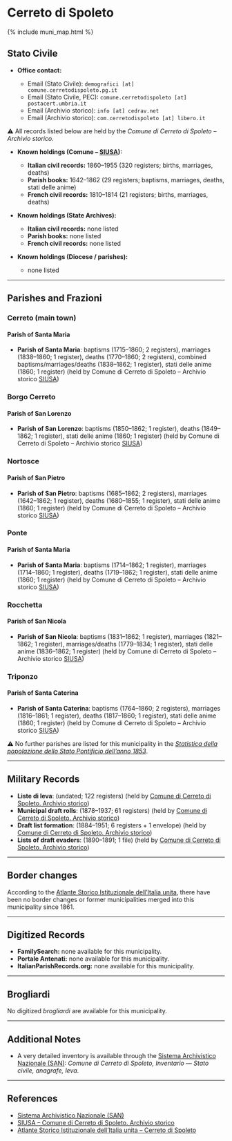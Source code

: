 # Cerreto di Spoleto

{% include muni_map.html %}

## Stato Civile

* **Office contact:**

  * Email (Stato Civile): `demografici [at] comune.cerretodispoleto.pg.it`
  * Email (Stato Civile, PEC): `comune.cerretodispoleto [at] postacert.umbria.it`
  * Email (Archivio storico): `info [at] cedrav.net`
  * Email (Archivio storico): `com.cerretodispoleto [at] libero.it`

⚠️ All records listed below are held by the *Comune di Cerreto di Spoleto – Archivio storico*.

* **Known holdings (Comune – [SIUSA](https://siusa-archivi.cultura.gov.it/cgi-bin/siusa/pagina.pl?TipoPag=comparc&Chiave=330586)):**

  * **Italian civil records:** 1860–1955 (320 registers; births, marriages, deaths)
  * **Parish books:** 1642–1862 (29 registers; baptisms, marriages, deaths, stati delle anime)
  * **French civil records:** 1810–1814 (21 registers; births, marriages, deaths)

* **Known holdings (State Archives):**

  * **Italian civil records:** none listed
  * **Parish books:** none listed
  * **French civil records:** none listed

* **Known holdings (Diocese / parishes):**

  * none listed

---

## Parishes and Frazioni

### Cerreto (main town)

#### Parish of Santa Maria

* **Parish of Santa Maria**: baptisms (1715–1860; 2 registers), marriages (1838–1860; 1 register), deaths (1770–1860; 2 registers), combined baptisms/marriages/deaths (1838–1862; 1 register), stati delle anime (1860; 1 register) (held by Comune di Cerreto di Spoleto – Archivio storico [SIUSA](https://siusa-archivi.cultura.gov.it/cgi-bin/siusa/pagina.pl?TipoPag=comparc&Chiave=330586))

### Borgo Cerreto

#### Parish of San Lorenzo

* **Parish of San Lorenzo**: baptisms (1850–1862; 1 register), deaths (1849–1862; 1 register), stati delle anime (1860; 1 register) (held by Comune di Cerreto di Spoleto – Archivio storico [SIUSA](https://siusa-archivi.cultura.gov.it/cgi-bin/siusa/pagina.pl?TipoPag=comparc&Chiave=330586))

### Nortosce

#### Parish of San Pietro

* **Parish of San Pietro**: baptisms (1685–1862; 2 registers), marriages (1642–1862; 1 register), deaths (1680–1855; 1 register), stati delle anime (1860; 1 register) (held by Comune di Cerreto di Spoleto – Archivio storico [SIUSA](https://siusa-archivi.cultura.gov.it/cgi-bin/siusa/pagina.pl?TipoPag=comparc&Chiave=330586))

### Ponte

#### Parish of Santa Maria

* **Parish of Santa Maria**: baptisms (1714–1862; 1 register), marriages (1714–1860; 1 register), deaths (1719–1862; 1 register), stati delle anime (1860; 1 register) (held by Comune di Cerreto di Spoleto – Archivio storico [SIUSA](https://siusa-archivi.cultura.gov.it/cgi-bin/siusa/pagina.pl?TipoPag=comparc&Chiave=330586))

### Rocchetta

#### Parish of San Nicola

* **Parish of San Nicola**: baptisms (1831–1862; 1 register), marriages (1821–1862; 1 register), marriages/deaths (1779–1834; 1 register), stati delle anime (1836–1862; 1 register) (held by Comune di Cerreto di Spoleto – Archivio storico [SIUSA](https://siusa-archivi.cultura.gov.it/cgi-bin/siusa/pagina.pl?TipoPag=comparc&Chiave=330586))

### Triponzo

#### Parish of Santa Caterina

* **Parish of Santa Caterina**: baptisms (1764–1860; 2 registers), marriages (1816–1861; 1 register), deaths (1817–1860; 1 register), stati delle anime (1860; 1 register) (held by Comune di Cerreto di Spoleto – Archivio storico [SIUSA](https://siusa-archivi.cultura.gov.it/cgi-bin/siusa/pagina.pl?TipoPag=comparc&Chiave=330586))

⚠️ No further parishes are listed for this municipality in the *[Statistica della popolazione dello Stato Pontificio dell’anno 1853](https://www.google.it/books/edition/Statistics_della_popolazione_dello_Stato/v6dCAQAAMAAJ)*.

---

## Military Records

* **Liste di leva**: (undated; 122 registers) (held by [Comune di Cerreto di Spoleto. Archivio storico](https://siusa-archivi.cultura.gov.it/cgi-bin/siusa/pagina.pl?TipoPag=comparc&Chiave=330337&RicVM=ricercasemplice&RicProgetto=reg%2dumb&RicPag=2&RicFrmRicSemplice=Liste%20di%20leva&RicSez=complessi))
* **Municipal draft rolls**: (1878–1937; 61 registers) (held by [Comune di Cerreto di Spoleto. Archivio storico](https://siusa-archivi.cultura.gov.it/cgi-bin/siusa/pagina.pl?TipoPag=comparc&Chiave=330337&RicVM=ricercasemplice&RicProgetto=reg%2dumb&RicPag=2&RicFrmRicSemplice=Liste%20di%20leva&RicSez=complessi))
* **Draft list formation**: (1884–1951; 6 registers + 1 envelope) (held by [Comune di Cerreto di Spoleto. Archivio storico](https://siusa-archivi.cultura.gov.it/cgi-bin/siusa/pagina.pl?TipoPag=comparc&Chiave=330337&RicVM=ricercasemplice&RicProgetto=reg%2dumb&RicPag=2&RicFrmRicSemplice=Liste%20di%20leva&RicSez=complessi))
* **Lists of draft evaders**: (1890–1891; 1 file) (held by [Comune di Cerreto di Spoleto. Archivio storico](https://siusa-archivi.cultura.gov.it/cgi-bin/siusa/pagina.pl?TipoPag=comparc&Chiave=330337&RicVM=ricercasemplice&RicProgetto=reg%2dumb&RicPag=2&RicFrmRicSemplice=Liste%20di%20leva&RicSez=complessi))

---

## Border changes

According to the [Atlante Storico Istituzionale dell’Italia unita](http://dati.san.beniculturali.it/asi/local/), there have been no border changes or former municipalities merged into this municipality since 1861.

---

## Digitized Records

* **FamilySearch:** none available for this municipality.
* **Portale Antenati:** none available for this municipality.
* **ItalianParishRecords.org:** none available for this municipality.

---

## Brogliardi

No digitized *brogliardi* are available for this municipality.

---

## Additional Notes

* A very detailed inventory is available through the [Sistema Archivistico Nazionale (SAN)](https://inventari-san.cultura.gov.it/inventari/128/ca/1083482): *Comune di Cerreto di Spoleto, Inventario — Stato civile, anagrafe, leva*.

---

## References

* [Sistema Archivistico Nazionale (SAN)](https://inventari-san.cultura.gov.it/inventari/128/ca/1083482)
* [SIUSA – Comune di Cerreto di Spoleto. Archivio storico](https://siusa-archivi.cultura.gov.it/cgi-bin/siusa/pagina.pl?TipoPag=comparc&Chiave=330586)
* [Atlante Storico Istituzionale dell’Italia unita – Cerreto di Spoleto](http://dati.san.beniculturali.it/asi/local/)
